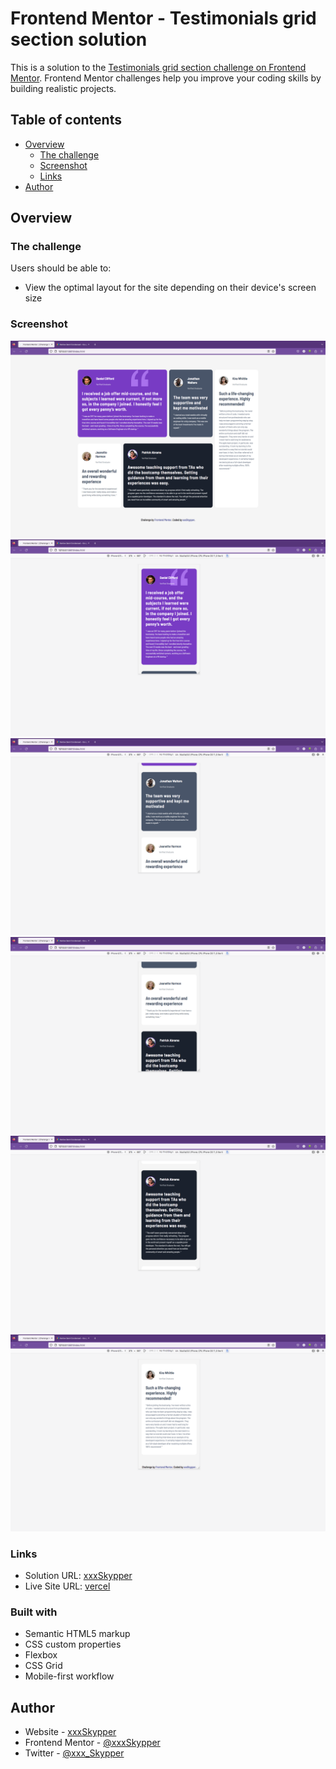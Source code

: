 # Frontend Mentor - Testimonials grid section solution

This is a solution to the [Testimonials grid section challenge on Frontend Mentor](https://www.frontendmentor.io/challenges/testimonials-grid-section-Nnw6J7Un7). Frontend Mentor challenges help you improve your coding skills by building realistic projects. 

## Table of contents

- [Overview](#overview)
  - [The challenge](#the-challenge)
  - [Screenshot](#screenshot)
  - [Links](#links)
- [Author](#author)

## Overview

### The challenge

Users should be able to:

- View the optimal layout for the site depending on their device's screen size

### Screenshot

![](./design/Desktop-view.png)
![](./design/Mobile-view.png)
![](./design/Mobile-view2.png)
![](./design/Mobile-view3.png)
![](./design/Mobile-view4.png)
![](./design/Mobile-view5.png)


### Links

- Solution URL: [xxxSkypper](https://github.com/xxxSkypper)
- Live Site URL: [vercel](https://testimonials-grid-section-master-fvjeve22c-xxxskypper.vercel.app/)

### Built with

- Semantic HTML5 markup
- CSS custom properties
- Flexbox
- CSS Grid
- Mobile-first workflow

## Author

- Website - [xxxSkypper](https://www.github.com/xxxSkypper)
- Frontend Mentor - [@xxxSkypper](https://www.frontendmentor.io/profile/xxxSkypper)
- Twitter - [@xxx_Skypper](https://www.twitter.com/xxx_Skypper)

